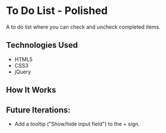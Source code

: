 # To Do List - Polished

A to do list where you can check and uncheck completed items.

## Technologies Used

- HTML5
- CSS3
- jQuery

## How It Works

## Future Iterations:

- Add a tooltip ("Show/hide input field") to the + sign.